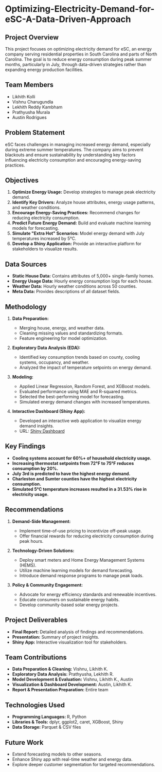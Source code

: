 # Optimizing-Electricity-Demand-for-eSC-A-Data-Driven-Approach

## Project Overview
This project focuses on optimizing electricity demand for eSC, an energy company serving residential properties in South Carolina and parts of North Carolina. The goal is to reduce energy consumption during peak summer months, particularly in July, through data-driven strategies rather than expanding energy production facilities.

## Team Members
- Likhith Kolli
- Vishnu Charugundla
- Lekhith Reddy Kambham
- Prathyusha Murala
- Austin Rodrigues

## Problem Statement
eSC faces challenges in managing increased energy demand, especially during extreme summer temperatures. The company aims to prevent blackouts and ensure sustainability by understanding key factors influencing electricity consumption and encouraging energy-saving practices.

## Objectives
1. **Optimize Energy Usage:** Develop strategies to manage peak electricity demand.
2. **Identify Key Drivers:** Analyze house attributes, energy usage patterns, and weather conditions.
3. **Encourage Energy-Saving Practices:** Recommend changes for reducing electricity consumption.
4. **Predict Future Energy Demand:** Build and evaluate machine learning models for forecasting.
5. **Simulate "Extra Hot" Scenarios:** Model energy demand with July temperatures increased by 5°C.
6. **Develop a Shiny Application:** Provide an interactive platform for stakeholders to visualize results.

## Data Sources
- **Static House Data:** Contains attributes of 5,000+ single-family homes.
- **Energy Usage Data:** Hourly energy consumption logs for each house.
- **Weather Data:** Hourly weather conditions across 50 counties.
- **Meta Data:** Provides descriptions of all dataset fields.

## Methodology
1. **Data Preparation:**
   - Merging house, energy, and weather data.
   - Cleaning missing values and standardizing formats.
   - Feature engineering for model optimization.
  
2. **Exploratory Data Analysis (EDA):**
   - Identified key consumption trends based on county, cooling systems, occupancy, and weather.
   - Analyzed the impact of temperature setpoints on energy demand.

3. **Modeling:**
   - Applied Linear Regression, Random Forest, and XGBoost models.
   - Evaluated performance using MAE and R-squared metrics.
   - Selected the best-performing model for forecasting.
   - Simulated energy demand changes with increased temperatures.

4. **Interactive Dashboard (Shiny App):**
   - Developed an interactive web application to visualize energy demand insights.
   - URL: [Shiny Dashboard](https://klikhith.shinyapps.io/final_shiny/)

## Key Findings
- **Cooling systems account for 60%+ of household electricity usage.**
- **Increasing thermostat setpoints from 72°F to 75°F reduces consumption by 20%.**
- **July 3rd is predicted to have the highest energy demand.**
- **Charleston and Sumter counties have the highest electricity consumption.**
- **Simulated 5°C temperature increases resulted in a 31.53% rise in electricity usage.**

## Recommendations
1. **Demand-Side Management:**
   - Implement time-of-use pricing to incentivize off-peak usage.
   - Offer financial rewards for reducing electricity consumption during peak hours.

2. **Technology-Driven Solutions:**
   - Deploy smart meters and Home Energy Management Systems (HEMS).
   - Utilize machine learning models for demand forecasting.
   - Introduce demand response programs to manage peak loads.

3. **Policy & Community Engagement:**
   - Advocate for energy efficiency standards and renewable incentives.
   - Educate consumers on sustainable energy habits.
   - Develop community-based solar energy projects.

## Project Deliverables
- **Final Report:** Detailed analysis of findings and recommendations.
- **Presentation:** Summary of project insights.
- **Shiny App:** Interactive visualization tool for stakeholders.

## Team Contributions
- **Data Preparation & Cleaning:** Vishnu, Likhith K.
- **Exploratory Data Analysis:** Prathyusha, Lekhith R.
- **Model Development & Evaluation:** Vishnu, Likhith K., Austin
- **Visualization & Dashboard Development:** Austin, Likhith K.
- **Report & Presentation Preparation:** Entire team

## Technologies Used
- **Programming Languages:** R, Python
- **Libraries & Tools:** dplyr, ggplot2, caret, XGBoost, Shiny
- **Data Storage:** Parquet & CSV files

## Future Work
- Extend forecasting models to other seasons.
- Enhance Shiny app with real-time weather and energy data.
- Explore deeper customer segmentation for targeted recommendations.
